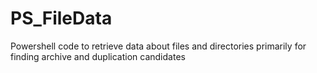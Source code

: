 # PS_FileData
Powershell code to retrieve data about files and directories primarily for finding archive and duplication candidates
